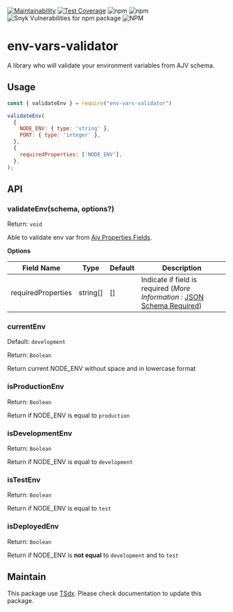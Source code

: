 [![Maintainability](https://api.codeclimate.com/v1/badges/9d8e089c9e3e1115302f/maintainability)](https://codeclimate.com/github/qlaffont/env-vars-validator/maintainability) [![Test Coverage](https://api.codeclimate.com/v1/badges/9d8e089c9e3e1115302f/test_coverage)](https://codeclimate.com/github/qlaffont/env-vars-validator/test_coverage) ![npm](https://img.shields.io/npm/v/env-vars-validator) ![npm](https://img.shields.io/npm/dm/env-vars-validator) ![Snyk Vulnerabilities for npm package](https://img.shields.io/snyk/vulnerabilities/npm/env-vars-validator) ![NPM](https://img.shields.io/npm/l/env-vars-validator)
# env-vars-validator

A library who will validate your environment variables from AJV schema.

## Usage

```js
const { validateEnv } = require("env-vars-validator")

validateEnv(
  {
    NODE_ENV: { type: 'string' },
    PORT: { type: 'integer' },
  },
  {
    requiredProperties: ['NODE_ENV'],
  },
);
```

## API

### validateEnv(schema, options?)

Return: `void`

Able to validate env var from [Ajv Properties Fields](https://ajv.js.org/json-schema.html).

**Options**

| Field Name | Type | Default | Description |
| --- | --- | --- | --- |
| requiredProperties | string[] | []  | Indicate if field is required (*More Information :* [JSON Schema Required](https://ajv.js.org/json-schema.html#required)) |

### currentEnv

Default: `development`

Return: `Boolean`

Return current NODE_ENV without space and in lowercase format

### isProductionEnv

Return: `Boolean`

Return if NODE_ENV is equal to `production`

### isDevelopmentEnv

Return: `Boolean`

Return if NODE_ENV is equal to `development`

### isTestEnv

Return: `Boolean`

Return if NODE_ENV is equal to `test`

### isDeployedEnv

Return: `Boolean`

Return if NODE_ENV is **not equal** to `development` and to `test`

## Maintain

This package use [TSdx](https://github.com/jaredpalmer/tsdx). Please check documentation to update this package.
